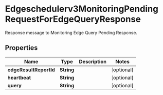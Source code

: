 

# Edgeschedulerv3MonitoringPendingRequestForEdgeQueryResponse

Response message to Monitoring Edge Query Pending Response.

## Properties

| Name | Type | Description | Notes |
|------------ | ------------- | ------------- | -------------|
|**edgeResultReportId** | **String** |  |  [optional] |
|**heartbeat** | **String** |  |  [optional] |
|**query** | **String** |  |  [optional] |



